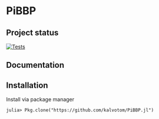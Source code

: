# PiBBP

## Project status

[![Tests](https://travis-ci.org/kalvotom/PiBBP.jl.svg?branch=master)](https://travis-ci.org/kalvotom/PiBBP.jl)

## Documentation

## Installation

Install via package manager

```
julia> Pkg.clone("https://github.com/kalvotom/PiBBP.jl")
```
